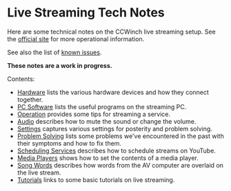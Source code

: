 # Live Streaming Tech Notes

Here are some technical notes on the CCWinch live streaming setup. See the [official site](https://www.ccwinch.org.uk/streaming) for more operational information.

See also the list of [known issues](https://github.com/ccwinch/live-streaming-tech-notes/issues).

**These notes are a work in progress.**

Contents:

* [Hardware](./hardware.md) lists the various hardware devices and how they connect together.
* [PC Software](./software.md) lists the useful programs on the streaming PC.
* [Operation](./operation.md) provides some tips for streaming a service.
* [Audio](./audio.md) describes how to mute the sound or change the volume.
* [Settings](./settings.md) captures various settings for posterity and problem solving.
* [Problem Solving](./problems.md) lists some problems we've encountered in the past with their symptoms and how to fix them.
* [Scheduling Services](./scheduling.md) describes how to schedule streams on YouTube.
* [Media Players](./mediaplayers.md) shows how to set the contents of a media player.
* [Song Words](./songwords.md) describes how words from the AV computer are overlaid on the live stream.
* [Tutorials](./tutorials.md) links to some basic tutorials on live streaming.


